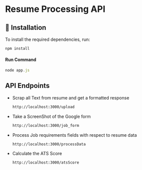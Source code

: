 # Resume Processing API  

## 📌 Installation  
To install the required dependencies, run:  
```sh
npm install
```
#### Run Command
```ts
node app.js
```
## API Endpoints

- Scrap all Text from resume and get a formatted response
  ```sh
  http://localhost:3000/upload
  ```

- Take a ScreenShot of the Google form
  ```sh
  http://localhost:3000/job_form
  ```

- Process Job requirements fields with respect to resume data
  ```sh
  http://localhost:3000/processData
  ```

- Calculate the ATS Score
  ```sh
  http://localhost:3000/atsScore
  ```

